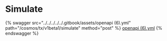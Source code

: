 # Simulate

{% swagger src="../../../../../.gitbook/assets/openapi (6).yml" path="/cosmos/tx/v1beta1/simulate" method="post" %}
[openapi (6).yml](<../../../../../.gitbook/assets/openapi (6).yml>)
{% endswagger %}
